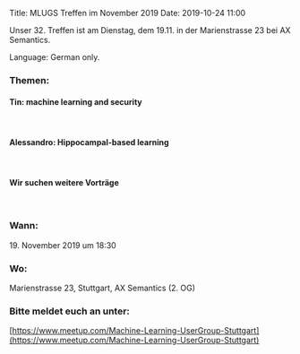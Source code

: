 Title: MLUGS Treffen im November 2019
Date: 2019-10-24 11:00

Unser 32. Treffen ist am Dienstag, dem 19.11. in der Marienstrasse 23 bei AX Semantics.

Language: German only.

### Themen:

#### Tin: machine learning and security

&nbsp;

#### Alessandro: Hippocampal-based learning

&nbsp;

#### Wir suchen weitere Vorträge

&nbsp;

### Wann:

<p>19. November 2019 um 18:30</p>  

### Wo:

Marienstrasse 23, Stuttgart, AX Semantics (2. OG)

### Bitte meldet euch an unter:
[https://www.meetup.com/Machine-Learning-UserGroup-Stuttgart](https://www.meetup.com/Machine-Learning-UserGroup-Stuttgart)
